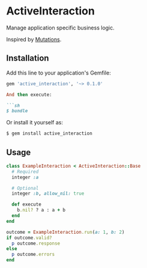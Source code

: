 # ActiveInteraction

Manage application specific business logic.

Inspired by [Mutations][].

## Installation

Add this line to your application's Gemfile:

```rb
gem 'active_interaction', '~> 0.1.0'

And then execute:

```sh
$ bundle
```

Or install it yourself as:

```sh
$ gem install active_interaction
```

## Usage

```rb
class ExampleInteraction < ActiveInteraction::Base
  # Required
  integer :a

  # Optional
  integer :b, allow_nil: true

  def execute
    b.nil? ? a : a + b
  end
end

outcome = ExampleInteraction.run(a: 1, b: 2)
if outcome.valid?
  p outcome.response
else
  p outcome.errors
end
```

[mutations]: https://github.com/cypriss/mutations
